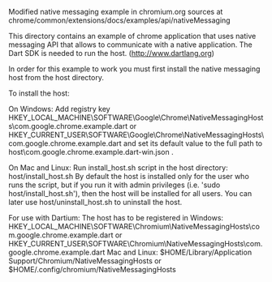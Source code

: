 Modified native messaging example in chromium.org sources at
chrome/common/extensions/docs/examples/api/nativeMessaging

This directory contains an example of chrome application that uses native
messaging API that allows to communicate with a native application. The Dart SDK
is needed to run the host. (http://www.dartlang.org)

In order for this example to work you must first install the native messaging
host from the host directory.

To install the host:

On Windows:
  Add registry key
  HKEY_LOCAL_MACHINE\SOFTWARE\Google\Chrome\NativeMessagingHosts\com.google.chrome.example.dart
  or
  HKEY_CURRENT_USER\SOFTWARE\Google\Chrome\NativeMessagingHosts\com.google.chrome.example.dart
  and set its default value to the full path to
  host\com.google.chrome.example.dart-win.json .

On Mac and Linux:
  Run install_host.sh script in the host directory:
    host/install_host.sh
  By default the host is installed only for the user who runs the script, but if
  you run it with admin privileges (i.e. 'sudo host/install_host.sh'), then the
  host will be installed for all users. You can later use host/uninstall_host.sh
  to uninstall the host.

For use with Dartium: 
  The host has to be registered in 
  Windows:
    HKEY_LOCAL_MACHINE\SOFTWARE\Chromium\NativeMessagingHosts\com.google.chrome.example.dart
    or
    HKEY_CURRENT_USER\SOFTWARE\Chromium\NativeMessagingHosts\com.google.chrome.example.dart
 Mac and Linux:
    $HOME/Library/Application Support/Chromium/NativeMessagingHosts
    or
    $HOME/.config/chromium/NativeMessagingHosts